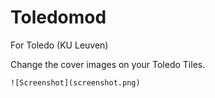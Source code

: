 # Toledomod

For Toledo (KU Leuven)

Change the cover images on your Toledo Tiles.

```
![Screenshot](screenshot.png)
```